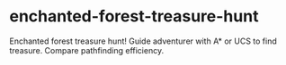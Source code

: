 # enchanted-forest-treasure-hunt
Enchanted forest treasure hunt! Guide adventurer with A* or UCS to find treasure. Compare pathfinding efficiency.
